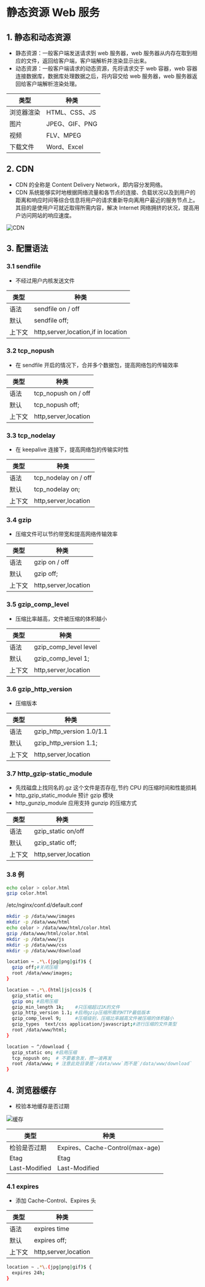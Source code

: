 # 静态资源 Web 服务

## 1. 静态和动态资源

- 静态资源：一般客户端发送请求到 web 服务器，web 服务器从内存在取到相应的文件，返回给客户端，客户端解析并渲染显示出来。
- 动态资源：一般客户端请求的动态资源，先将请求交于 web 容器，web 容器连接数据库，数据库处理数据之后，将内容交给 web 服务器，web 服务器返回给客户端解析渲染处理。

| 类型       | 种类           |
| ---------- | -------------- |
| 浏览器渲染 | HTML、CSS、JS  |
| 图片       | JPEG、GIF、PNG |
| 视频       | FLV、MPEG      |
| 下载文件   | Word、Excel    |

## 2. CDN

- CDN 的全称是 Content Delivery Network，即内容分发网络。
- CDN 系统能够实时地根据网络流量和各节点的连接、负载状况以及到用户的距离和响应时间等综合信息将用户的请求重新导向离用户最近的服务节点上。其目的是使用户可就近取得所需内容，解决 Internet 网络拥挤的状况，提高用户访问网站的响应速度。

![CDN](../../assets/images/cdn.png)

## 3. 配置语法

### 3.1 sendfile

- 不经过用户内核发送文件

| 类型   | 种类                                |
| ------ | ----------------------------------- |
| 语法   | sendfile on / off                   |
| 默认   | sendfile off;                       |
| 上下文 | http,server,location,if in location |

### 3.2 tcp_nopush

- 在 sendfile 开启的情况下，合并多个数据包，提高网络包的传输效率

| 类型   | 种类                 |
| ------ | -------------------- |
| 语法   | tcp_nopush on / off  |
| 默认   | tcp_nopush off;      |
| 上下文 | http,server,location |

### 3.3 tcp_nodelay

- 在 keepalive 连接下，提高网络包的传输实时性

| 类型   | 种类                 |
| ------ | -------------------- |
| 语法   | tcp_nodelay on / off |
| 默认   | tcp_nodelay on;      |
| 上下文 | http,server,location |

### 3.4 gzip

- 压缩文件可以节约带宽和提高网络传输效率

| 类型   | 种类                 |
| ------ | -------------------- |
| 语法   | gzip on / off        |
| 默认   | gzip off;            |
| 上下文 | http,server,location |

### 3.5 gzip_comp_level

- 压缩比率越高，文件被压缩的体积越小

| 类型   | 种类                  |
| ------ | --------------------- |
| 语法   | gzip_comp_level level |
| 默认   | gzip_comp_level 1;    |
| 上下文 | http,server,location  |

### 3.6 gzip_http_version

- 压缩版本

| 类型   | 种类                      |
| ------ | ------------------------- |
| 语法   | gzip_http_version 1.0/1.1 |
| 默认   | gzip_http_version 1.1;    |
| 上下文 | http,server,location      |

### 3.7 http_gzip-static_module

- 先找磁盘上找同名的.gz 这个文件是否存在,节约 CPU 的压缩时间和性能损耗
- http_gzip_static_module 预计 gzip 模块
- http_gunzip_module 应用支持 gunzip 的压缩方式

| 类型   | 种类                 |
| ------ | -------------------- |
| 语法   | gzip_static on/off   |
| 默认   | gzip_static off;     |
| 上下文 | http,server,location |

### 3.8 例

```bash
echo color > color.html
gzip color.html
```

/etc/nginx/conf.d/default.conf

```bash
mkdir -p /data/www/images
mkdir -p /data/www/html
echo color > /data/www/html/color.html
gzip /data/www/html/color.html
mkdir -p /data/www/js
mkdir -p /data/www/css
mkdir -p /data/www/download
```

```bash
location ~ .*\.(jpg|png|gif)$ {
  gzip off;#关闭压缩
  root /data/www/images;
}

location ~ .*\.(html|js|css)$ {
  gzip_static on;
  gzip on; #启用压缩
  gzip_min_length 1k;    #只压缩超过1K的文件
  gzip_http_version 1.1; #启用gzip压缩所需的HTTP最低版本
  gzip_comp_level 9;     #压缩级别，压缩比率越高文件被压缩的体积越小
  gzip_types  text/css application/javascript;#进行压缩的文件类型
  root /data/www/html;
}

location ~ ^/download {
  gzip_static on; #启用压缩
  tcp_nopush on;  # 不要着急发，攒一波再发
  root /data/www; # 注意此处目录是`/data/www`而不是`/data/www/download`
}
```

## 4. 浏览器缓存

- 校验本地缓存是否过期

![缓存](../../assets/images/cache.png)

| 类型          | 种类                            |
| ------------- | ------------------------------- |
| 检验是否过期  | Expires、Cache-Control(max-age) |
| Etag          | Etag                            |
| Last-Modified | Last-Modified                   |

### 4.1 expires

- 添加 Cache-Control、Expires 头

| 类型   | 种类                 |
| ------ | -------------------- |
| 语法   | expires time         |
| 默认   | expires off;         |
| 上下文 | http,server,location |

```bash
location ~ .*\.(jpg|png|gif)$ {
  expires 24h;
}
```
